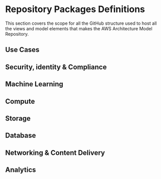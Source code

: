 # Repository Packages Definitions

This section covers the scope for all the GitHub structure used to host all the views and model elements that makes the AWS Architecture Model Repository.

## Use Cases

##  Security, identity & Compliance


## Machine Learning


## Compute


## Storage


## Database

## Networking & Content Delivery


## Analytics